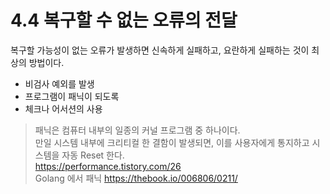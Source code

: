 # 4.4 복구할 수 없는 오류의 전달

복구할 가능성이 없는 오류가 발생하면 신속하게 실패하고, 요란하게 실패하는 것이 최상의 방법이다.

- 비검사 예외를 발생
- 프로그램이 패닉이 되도록
- 체크나 어서션의 사용

> 패닉은 컴퓨터 내부의 일종의 커널 프로그램 중 하나이다.  
> 만일 시스템 내부에 크리티컬 한 결함이 발생되면, 이를 사용자에게 통지하고 시스템을 자동 Reset 한다.  
> https://performance.tistory.com/26  
> Golang 에서 패닉 https://thebook.io/006806/0211/  
